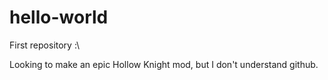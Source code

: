 # hello-world
First repository :\

Looking to make an epic Hollow Knight mod, but I don't understand github.
